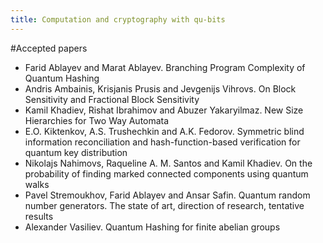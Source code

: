 ```yaml
---
title: Computation and cryptography with qu-bits
---
```


#Accepted papers

* Farid Ablayev and Marat Ablayev. Branching Program Complexity of Quantum Hashing 
* Andris Ambainis, Krisjanis Prusis and Jevgenijs Vihrovs. On Block Sensitivity and Fractional Block Sensitivity 
* Kamil Khadiev, Rishat Ibrahimov and Abuzer Yakaryilmaz. New Size Hierarchies for Two Way Automata
* E.O. Kiktenkov, A.S. Trushechkin and A.K. Fedorov. Symmetric blind information reconciliation and hash-function-based verification for quantum key distribution
* Nikolajs Nahimovs, Raqueline A. M. Santos and Kamil Khadiev. On the probability of finding marked connected components using quantum walks
* Pavel Stremoukhov, Farid Ablayev and Ansar Safin. Quantum random number generators. The state of art, direction of research, tentative results
* Alexander Vasiliev. Quantum Hashing for finite abelian groups
